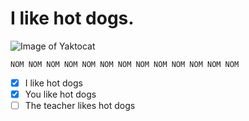 # I like hot dogs. 
![Image of Yaktocat](https://octodex.github.com/images/yaktocat.png)
```
NOM NOM NOM NOM NOM NOM NOM NOM NOM NOM NOM NOM NOM
```
- [x] I like hot dogs
- [x] You like hot dogs
- [ ] The teacher likes hot dogs
